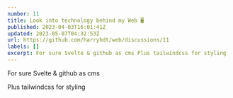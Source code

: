 ```yaml
---
number: 11
title: Look into technology behind my Web 🖥️
published: 2023-04-03T16:01:41Z
updated: 2023-05-07T04:32:53Z
url: https://github.com/harryhdt/web/discussions/11
labels: []
excerpt: For sure Svelte & github as cms Plus tailwindcss for styling
---
```

For sure Svelte & github as cms

Plus tailwindcss for styling